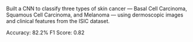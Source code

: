 Built a CNN to classify three types of skin cancer — Basal Cell Carcinoma, Squamous Cell Carcinoma, and Melanoma — using dermoscopic images and clinical features from the ISIC dataset. 

Accuracy: 82.2%
F1 Score: 0.82
